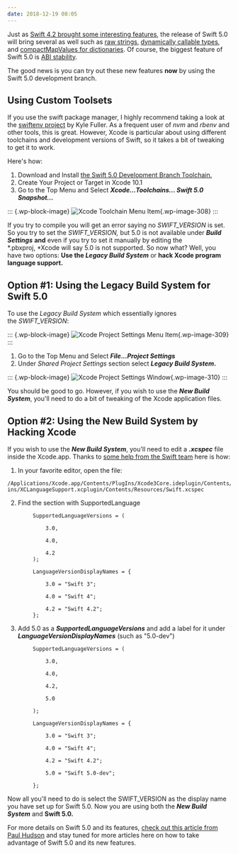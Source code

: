 ```yaml
---
date: 2018-12-19 08:05
---
```

Just as [Swift 4.2 brought some interesting
features](https://learningswift.brightdigit.com/swift-4-2-random-changes-wwdc-2018/),
the release of Swift 5.0 will bring several as well such as [raw
strings](https://github.com/apple/swift-evolution/blob/master/proposals/0200-raw-string-escaping.md),
[dynamically callable
types](https://github.com/apple/swift-evolution/blob/master/proposals/0216-dynamic-callable.md),
and [compactMapValues for
dictionaries](https://github.com/apple/swift-evolution/blob/master/proposals/0218-introduce-compact-map-values.md).
Of course, the biggest feature of Swift 5.0 is [ABI
stability](https://swift.org/abi-stability/).

The good news is you can try out these new features **now** by using the
Swift 5.0 development branch.

## Using Custom Toolsets

If you use the swift package manager, I highly recommend taking a look
at the [swiftenv project](https://github.com/kylef/swiftenv/) by Kyle
Fuller. As a frequent user of *nvm* and *rbenv* and other tools, this is
great. However, Xcode is particular about using different toolchains and
development versions of Swift, so it takes a bit of tweaking to get it
to work.

Here\'s how:

1.  Download and Install [the Swift 5.0 Development Branch
    Toolchain.](https://swift.org/download/#snapshots)
2.  Create Your Project or Target in Xcode 10.1
3.  Go to the Top Menu and Select ***Xcode\...Toolchains\... Swift 5.0
    Snapshot\...***

::: {.wp-block-image}
![Xcode Toolchain Menu
Item](https://learningswift.brightdigit.com/wp-content/uploads/sites/2/2018/12/Xcode-Toolchain-Menu.png){.wp-image-308}
:::

If you try to compile you will get an error saying no *SWIFT_VERSION* is
set. So you try to set the *SWIFT_VERSION,* but 5.0 is not available
under ***Build Settings*** **and** even if you try to set it manually by
editing the *.pbxproj, *Xcode will say 5.0 is not supported. So now
what? Well, you have two options: **Use the *Legacy Build System*** or
**hack Xcode program language support.**

## Option \#1: Using the Legacy Build System for Swift 5.0

To use the *Legacy Build System* which essentially ignores
the *SWIFT_VERSION*:

::: {.wp-block-image}
![Xcode Project Settings Menu
Item](https://learningswift.brightdigit.com/wp-content/uploads/sites/2/2018/12/Xcode-ProjectSettings-Menu-e1545173707171.png){.wp-image-309}
:::

1.  Go to the Top Menu and Select ***File\...Project Settings***
2.  Under *Shared* *Project Settings* section select ***Legacy Build
    System*.** 

::: {.wp-block-image}
![Xcode Project Settings
Window](https://learningswift.brightdigit.com/wp-content/uploads/sites/2/2018/12/Xcode-ProjectSettings-Window-e1545173841972.png){.wp-image-310}
:::

You should be good to go. However, if you wish to use the ***New Build
System***, you\'ll need to do a bit of tweaking of the Xcode application
files.

## Option \#2: Using the New Build System by Hacking Xcode

If you wish to use the ***New Build System***, you\'ll need to edit a
***.xcspec*** file inside the Xcode.app. Thanks to [some help from the
Swift
team](https://forums.swift.org/t/how-to-set-swift-version-5-for-recent-dev-snapshots-in-xcode-build-settings/18692/20)
here is how:

1.  In your favorite editor, open the file: 

``` {.wp-block-code}
/Applications/Xcode.app/Contents/PlugIns/Xcode3Core.ideplugin/Contents/SharedSupport/Developer/Library/Xcode/Plug-ins/XCLanguageSupport.xcplugin/Contents/Resources/Swift.xcspec
```

2.  Find the section with SupportedLanguage

``` {.wp-block-code}
        SupportedLanguageVersions = (
 
            3.0,
            
            4.0,

            4.2      
        );
        
        LanguageVersionDisplayNames = {
            
            3.0 = "Swift 3";
            
            4.0 = "Swift 4";
            
            4.2 = "Swift 4.2";       
        };
```

3.  Add 5.0 as a ***SupportedLanguageVersions*** and add a label for it
    under ***LanguageVersionDisplayNames*** (such as \"5.0-dev\")

``` {.wp-block-code}
        SupportedLanguageVersions = (
 
            3.0,
            
            4.0,

            4.2,

            5.0
        
        );
        
        LanguageVersionDisplayNames = {
            
            3.0 = "Swift 3";
            
            4.0 = "Swift 4";
            
            4.2 = "Swift 4.2";
            
            5.0 = "Swift 5.0-dev";
        
        };
```

Now all you\'ll need to do is select the SWIFT_VERSION as the display
name you have set up for Swift 5.0. Now you are using both the ***New
Build System*** and **Swift 5.0.**

For more details on Swift 5.0 and its features, [check out this article
from Paul
Hudson](https://www.hackingwithswift.com/articles/126/whats-new-in-swift-5-0) and
stay tuned for more articles here on how to take advantage of Swift 5.0
and its new features.